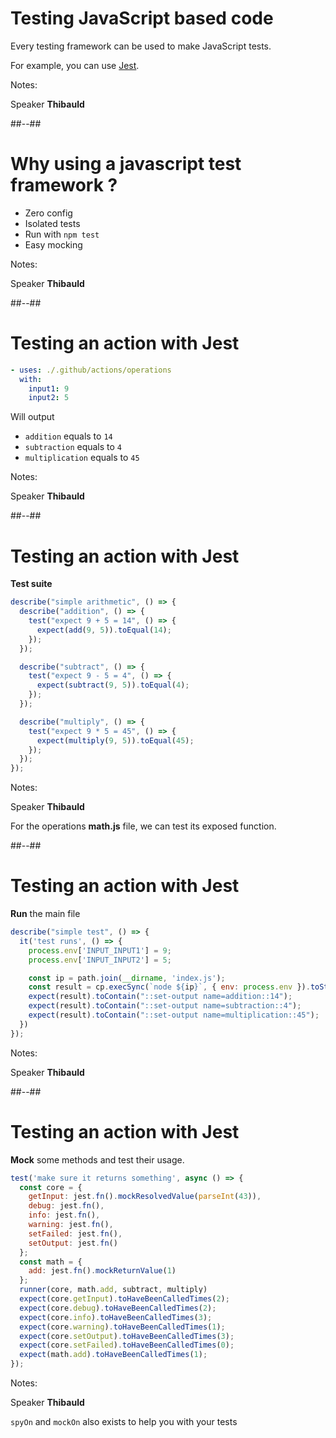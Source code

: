 <!-- .slide: -->

# Testing JavaScript based code

Every testing framework can be used to make JavaScript tests.

For example, you can use [Jest](https://jestjs.io/).

Notes:

Speaker **Thibauld**

##--##

# Why using a javascript test framework ?

- Zero config
- Isolated tests
- Run with `npm test`
- Easy mocking

Notes:

Speaker **Thibauld**

##--##

<!-- .slide: class="with-code-bg-dark" -->

# Testing an action with Jest

```yaml
- uses: ./.github/actions/operations
  with:
    input1: 9
    input2: 5
```

Will output

- `addition` equals to `14`
- `subtraction` equals to `4`
- `multiplication` equals to `45`

Notes:

Speaker **Thibauld**

##--##

<!-- .slide: class="with-code-bg-dark" -->

# Testing an action with Jest

**Test suite**

```js
describe("simple arithmetic", () => {
  describe("addition", () => {
    test("expect 9 + 5 = 14", () => {
      expect(add(9, 5)).toEqual(14);
    });
  });

  describe("subtract", () => {
    test("expect 9 - 5 = 4", () => {
      expect(subtract(9, 5)).toEqual(4);
    });
  });

  describe("multiply", () => {
    test("expect 9 * 5 = 45", () => {
      expect(multiply(9, 5)).toEqual(45);
    });
  });
});
```

Notes:

Speaker **Thibauld**

For the operations **math.js** file, we can test its exposed function.

##--##

<!-- .slide: class="with-code-bg-dark" -->

# Testing an action with Jest

**Run** the main file

```js
describe("simple test", () => {
  it('test runs', () => {
    process.env['INPUT_INPUT1'] = 9;
    process.env['INPUT_INPUT2'] = 5;

    const ip = path.join(__dirname, 'index.js');
    const result = cp.execSync(`node ${ip}`, { env: process.env }).toString();
    expect(result).toContain("::set-output name=addition::14");
    expect(result).toContain("::set-output name=subtraction::4");
    expect(result).toContain("::set-output name=multiplication::45");
  })
});
```

Notes:

Speaker **Thibauld**

##--##

<!-- .slide: class="with-code-bg-dark" -->

# Testing an action with Jest

**Mock** some methods and test their usage.

```js
test('make sure it returns something', async () => {
  const core = {
    getInput: jest.fn().mockResolvedValue(parseInt(43)),
    debug: jest.fn(),
    info: jest.fn(),
    warning: jest.fn(),
    setFailed: jest.fn(),
    setOutput: jest.fn()
  };
  const math = {
    add: jest.fn().mockReturnValue(1)
  };
  runner(core, math.add, subtract, multiply)
  expect(core.getInput).toHaveBeenCalledTimes(2);
  expect(core.debug).toHaveBeenCalledTimes(2);
  expect(core.info).toHaveBeenCalledTimes(3);
  expect(core.warning).toHaveBeenCalledTimes(1);
  expect(core.setOutput).toHaveBeenCalledTimes(3);
  expect(core.setFailed).toHaveBeenCalledTimes(0);
  expect(math.add).toHaveBeenCalledTimes(1);
});
```

Notes:

Speaker **Thibauld**

`spyOn` and `mockOn` also exists to help you with your tests

